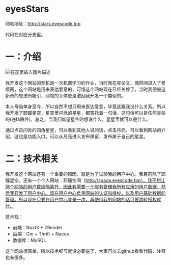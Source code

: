 # eyesStars

网站地址：http://stars.eyescode.top

代码在对应分支里。

# 一：介绍
![在这里插入图片描述](https://img-blog.csdnimg.cn/2df93cd93b6b4521a1913f79ee293037.png)

我开发这个网站的契机是一次机器学习的作业，当时我在查论文，偶然间进入了爱墙网，这个网站是用来表达爱意的，可惜这个网站现在已经关停了。当时我便被这新奇的想法所吸引，网站的关停更是激励我开发一个类似的。

本人母胎单身至今，所以自然不想只用来表达爱意，毕竟这跟我没什么关系。所以我开发了耶瞳星空，星空里闪烁的星星，都寄托着一句话，这句话可以是任何类型的(违fa除外)。总之，当我们仰望星空时想说什么，星星里就可以是什么。

通过点击闪烁的四角星星，可以看到其他人说的话，点击月亮，可以看到网站的介绍，这也是功能入口，可以从月亮进入发布弹窗，发布属于自己的星星。

# 二：技术相关
我开发这个网站还有一个重要的原因，就是为了试验我的用户中心。我目前除了耶瞳星空，还有一个个人网站：耶瞳空间（http://space.eyescode.top）。我不想让两个网站的用户数据隔离开，因此我需要一个服务管理我所有应用的用户数据，然后我开发了用户中心。现在用户中心负责网站的认证和授权，以及用户基础数据的管理。所以现在只要在用户中心登录一次，再使用我的网站的话只要跳转授权就行。

技术栈：
+ 前端：Nuxt3 + ZRender
+ 后端：Gin + Thrift + Nacos
+ 数据库：MySQL

这个网站很简单，所以技术细节就没必要说了，大家可以去github看看代码，注释也有很多。
